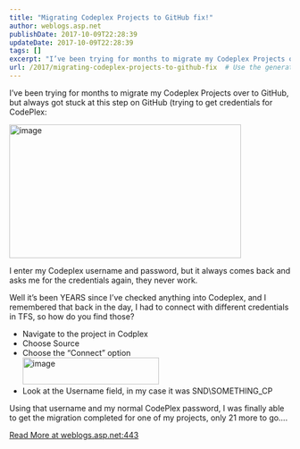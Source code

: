 ```yaml
---
title: "Migrating Codeplex Projects to GitHub fix!"
author: weblogs.asp.net
publishDate: 2017-10-09T22:28:39
updateDate: 2017-10-09T22:28:39
tags: []
excerpt: "I’ve been trying for months to migrate my Codeplex Projects over to GitHub, but always got stuck at this step on GitHub (trying to get credentials for CodePlex:I enter my Codeplex username and password, but it always comes back and asks me for the credentials again, they never work.Well it’s been YEARS since I’ve checked anything into Codeplex, and I remembered that back in the day, I had to connect with different credentials in TFS, so how do you find those?Navigate to the project in CodplexChoose SourceChoose the “Connect” optionLook at the Username field, in my case it was SND\\\\SOMETHING_CPUsing that username and my normal CodePlex password, I was finally able to get the migration completed for one of my projects, only 21 more to go…."
url: /2017/migrating-codeplex-projects-to-github-fix  # Use the generated URL with year
---
```

<p>I’ve been trying for months to migrate my Codeplex Projects over to GitHub, but always got stuck at this step on GitHub (trying to get credentials for CodePlex:</p><p><a href="https://aspblogs.blob.core.windows.net/media/christoc/media/image_1DA58F82.png"><img width="415" height="239" title="image" style="display: inline; background-image: none;" alt="image" src="https://aspblogs.blob.core.windows.net/media/christoc/media/image_thumb_5510C212.png" border="0"></a></p><p>I enter my Codeplex username and password, but it always comes back and asks me for the credentials again, they never work.</p><p>Well it’s been YEARS since I’ve checked anything into Codeplex, and I remembered that back in the day, I had to connect with different credentials in TFS, so how do you find those?</p><ul><li>Navigate to the project in Codplex</li><li>Choose Source</li><li>Choose the “Connect” option<br /><a href="https://aspblogs.blob.core.windows.net/media/christoc/media/image_4504840C.png"><img width="244" height="48" title="image" style="margin: 0px; display: inline; background-image: none;" alt="image" src="https://aspblogs.blob.core.windows.net/media/christoc/media/image_thumb_4B4B5A9A.png" border="0"></a></li><li>Look at the Username field, in my case it was SND\SOMETHING_CP</li></ul><p>Using that username and my normal CodePlex password, I was finally able to get the migration completed for one of my projects, only 21 more to go….</p> <a href="https://weblogs.asp.net:443/christoc/CodeplexToGithub">Read More at weblogs.asp.net:443</a>

